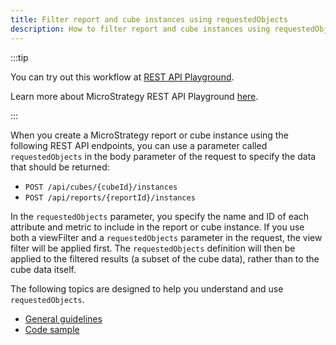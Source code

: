 ```yaml
---
title: Filter report and cube instances using requestedObjects
description: How to filter report and cube instances using requestedObjects.
---
```


:::tip

You can try out this workflow at [REST API Playground](https://www.postman.com/microstrategysdk/workspace/microstrategy-rest-api/folder/16131298-2650c93b-4797-4fa7-86cc-f38d0c43971e?ctx=documentation).

Learn more about MicroStrategy REST API Playground [here](/docs/getting-started/playground.md).

:::

When you create a MicroStrategy report or cube instance using the following REST API endpoints, you can use a parameter called `requestedObjects` in the body parameter of the request to specify the data that should be returned:

- `POST /api/cubes/{cubeId}/instances`
- `POST /api/reports/{reportId}/instances`

In the `requestedObjects` parameter, you specify the name and ID of each attribute and metric to include in the report or cube instance. If you use both a viewFilter and a `requestedObjects` parameter in the request, the view filter will be applied first. The `requestedObjects` definition will then be applied to the filtered results (a subset of the cube data), rather than to the cube data itself.

The following topics are designed to help you understand and use `requestedObjects`.

- [General guidelines](general-guidelines.md)
- [Code sample](code-sample.md)
